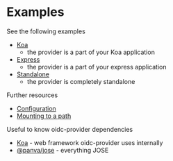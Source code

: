 # Examples

See the following examples

- [Koa](/example/koa.js)
  - the provider is a part of your Koa application
- [Express](/example/express.js)
  - the provider is a part of your express application
- [Standalone](/example/standalone.js)
  - the provider is completely standalone

Further resources

- [Configuration](/docs)
- [Mounting to a path](/docs#mounting-oidc-provider)

Useful to know oidc-provider dependencies
- [Koa](https://koajs.com/) - web framework oidc-provider uses internally
- [@panva/jose](https://github.com/panva/jose) - everything JOSE
